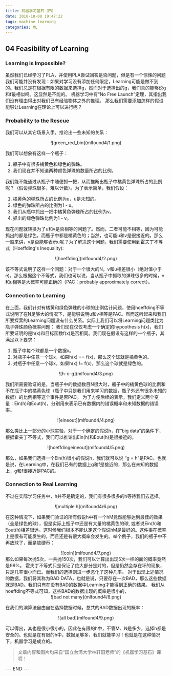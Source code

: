 ```yaml
---
title: 机器学习基石（四）
date: 2018-10-08 19:47:22
tags: machine learning
categories: ML
---
```


## 04 Feasibility of Learning

<!-- more -->

### Learning is Impossible?
虽然我们已经学习了PLA，并使用PLA尝试回答是否问题，但是有一个惊悚的问题我们可能并没有发现：如果对学习没有添加任何限定，Learning可能是做不到的。我们总是在根据有限的数据来选择g，然而对于选择出的g，我们真的能够说g和f最相似吗。这显然是不能的。
机器学习中有“No Free Launch”定理，其指出我们没有理由得出对我们已有经验物体之外的推理。
那么我们需要添加怎样的假设能够让Learning在理论上可以进行呢？

### Probability to the Rescue
我们可以从其它场景入手，推论出一些未知的关系：

<div align=center> ![green_red_bin](mlfound4/1.png) </div>

我们可以想象有这样一个瓶子：
1. 瓶子中有很多橘黄色和绿色的弹珠。
2. 我们现在并不知道两种颜色弹珠的数量所占的比例。

我们能不能通过从瓶子中随便抓一把，从而推断出瓶子中橘黄色弹珠所占的比例呢？（假设弹珠很多，难以计数）。为了表示简单，我们假设：

1. 橘黄色的弹珠所占的比例为u，u是未知的。
2. 绿色的弹珠所占的比例为1 - u。
3. 我们从瓶中抓出一把中橘黄色弹珠所占的比例为v。
4. 抓出的绿色弹珠比例为1 - v。

现在问题就转换为了u和v是否相等的问题了。然而，二者可能不相等，因为可能抓出的都是绿色，而瓶子中都是橘黄色的；当然，也可能u和v是很接近的。那么一般来讲，v是否能够表示u呢？为了解决这个问题，我们需要使用到霍夫丁不等式（Hoeffding's Inequality):

<div align=center> ![hoeffding](mlfound4/2.png) </div>

该不等式说明了这样一个问题：对于一个很大的N，v和u相差很小（绝对值小于e)。那么根据这个不等式，我们也可以说，当从瓶子中抓取的弹珠很多的时候，v和u相等是大概率可能正确的（PAC：probably approximately correct）。

### Connection to Learning
在上面，我们针对有橘黄和绿色弹珠的小球的比例估计问题，使用hoeffding不等式说明了在N足够大的情况下，是能够说明u和v相等是PAC。然而这听起来和我们所要探索的Learning问题没有什么关系。实际上我们可以将Learning问题类比为瓶子弹珠颜色概率问题：
我们现在仅仅考虑一个确定的hypoothesis h(x)，我们所要证明的是h(x)和目标函数f(x)是否相同。我们现在假设有这样的一个瓶子，其满足以下要求：

1. 瓶子中每个球都是一个数据x。
2. 对瓶子中任意一个球x，如果h(x) == f(x)，那么这个球就是橘黄色的。
3. 对瓶子中任意一个球x，如果h(x) != f(x)，那么这个球就是绿色的。

<div align=center> ![h-o-g](mlfound4/3.png) </div>

我们所需要验证的是，当瓶子中的数据数目N很大时，瓶子中的橘黄色球的比例和不在瓶子中的橘黄色球（瓶子中只是我们用来学习的数据，瓶子外还有很多未知的数据）的比例相等这个事件是否PAC。
为了方便后续的表示，我们定义两个变量：Ein(h)和Eout(h)，分别用来表示已有数据内的错误概率和未知数据的错误率。

<div align=center> ![eineout](mlfound4/4.png) </div>

那么类比上一部分的小球实验，对于一个确定的假说h，在“big data”的条件下，根据霍夫丁不等式，我们可以推论出Ein(h)和Eout(h)是很接近的。

<div align=center> ![hoeffdingeineout](mlfound4/5.png) </div>

那么，如果我们选择一个Ein(h)很小的假说h，我们就可以说 “g = h”是PAC。也就是说，在Learning中，在我们已有的数据上g和f是接近的，那么在未知的数据上，g和f很接近是PAC的。
### Connection to Real Learning
不过在实际学习任务中，h并不是确定的，我们有很多很多的h等待我们去选择。

<div align=center> ![multiple h](mlfound4/6.png) </div>

在这种情况下，如果我们验证的所有假说h中有一个hM竟然能够达到最佳的效果（全是绿色的球），但是实际上瓶子中还是有大量的橘黄色的球, 或者说Ein(h)和Eout(h)相差很远。这时候我们根本不能认定这个假说hM是最好的。这件事在概率上是很有可能发生的，而且还是有很大概率会发生的。举个例子，我们的瓶子中不再放球了，而是放硬币：
<div align=center> ![coin](mlfound4/7.png) </div>
那么如果每次抛5次，一共抛150次，我们可以计算出出现5次一样的面的概率竟然是99%。
霍夫丁不等式只是保证了绝大部分是对的，但是仍然会存在坏的现象，只是几率很小而已。而我们的选择则进一步恶化了这种几率。
对于出现上述情况的数据，我们将其称为BAD DATA，也就是说，只要存在一次BAD，那么这些数据就是BAD。我们只有在没有BAD的数据中Learning才能得到正确的结果。
我们从hoeffding不等式可知，这些BAD的数据出现的概率是很小的，

<div align=center> ![bad not many](mlfound4/8.png) </div>

在我们的演算法自由自在选择数据时候，总共的BAD数据出现的概率：

<div align=center> ![all bad](mlfound4/9.png) </div>

可以得出，其也是很小很小的，因此在有限的h中，不管M、N是多少，选择h都是安全的。也就是在有限的h中，数据足够多，我们就能学习！也就是在这种情况下，机器学习是成立的。

> 文章内容和图片均来自“国立台湾大学林轩田老师”的《机器学习基石》课程！

--- END --- 